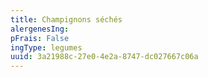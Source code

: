 ```yaml
---
title: Champignons séchés
alergenesIng:
pFrais: False
ingType: legumes
uuid: 3a21988c-27e0-4e2a-8747-dc027667c06a
---
```

